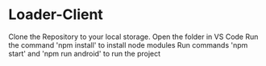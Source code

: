 # Loader-Client
Clone the Repository to your local storage.
Open the folder in VS Code
Run the command 'npm install' to install node modules
Run commands 'npm start' and 'npm run android' to run the project 

